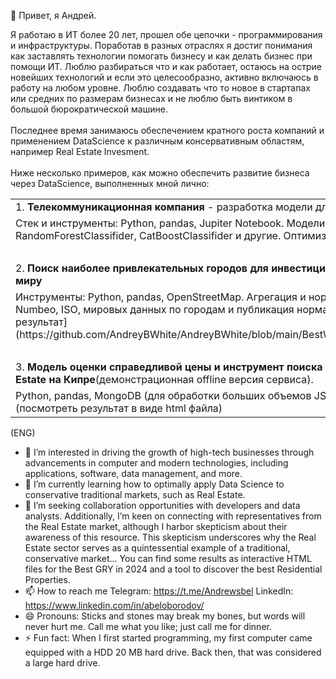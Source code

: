 👋 Привет,  я Андрей.

Я работаю в ИТ более 20 лет, прошел обе цепочки - программирования и инфраструктуры. Поработав в разных отраслях я достиг понимания как заставлять технологии помогать бизнесу и как делать бизнес при помощи ИТ. Люблю разбираться что и как работает, остаюсь на острие новейших технологий и если это целесообразно, активно включаюсь в работу на любом уровне. Люблю создавать что то новое в стартапах или средних по размерам бизнесах и не люблю быть винтиком в большой бюрократической машине.
<br><br>Последнее время занимаюсь обеспечением кратного роста компаний и применением DataScience к различным консервативным областям, например Real Estate Invesment.
<br><br>Ниже несколько примеров, как можно обеспечить развитие бизнеса через DataScience, выполненных мной лично:


<table>
<tr><td>1. <b>Телекоммуникационная компания</b> - разработка модели для прогноза оттока клиентов</td></tr>
<tr><td>Стек и инструменты: Python, pandas, Jupiter Notebook. Модели LogisticRegression, SVM, DecisionTreeClassifider, RandomForestClassifider, CatBoostClassifider и другие. Оптимизация через GridSearhCV, RandomizedSearchCV, Optuna.</td></tr>
<tr><td>&nbsp;</td></tr>
<tr><td>2. <b>Поиск наиболее привлекательных городов для инвестиций в Residential Real Estate под стратегию Rental по всему миру</b></td></tr>
<tr><td>Инструменты: Python, pandas, OpenStreetMap. Агрегация и нормализация справочников. Работа с источниками из Numbeo, ISO, мировых данных по городам и публикация нормализованных данных через Folio, GeoJSON ([Посмотреть результат](https://github.com/AndreyBWhite/AndreyBWhite/blob/main/BestWWGrossRentalYield2024/Output/GRY_2024_worldmap.html))</td></tr>
<tr><td>&nbsp;</td></tr>
<tr><td>3. <b>Модель оценки справедливой цены и инструмент поиска наилучших предложений среди объектов Residential Real Estate на Кипре</b>(демонстрационная offline версия сервиса).</td></tr>
<tr><td>Python, pandas, MongoDB (для обработки больших объемов JSON), PostgreSQL. Публикация через Folio, GeoJSON (посмотреть результат в виде html файла)</td></tr>
</table>


(ENG)

- 👀 I’m interested in driving the growth of high-tech businesses through advancements in computer and modern technologies, including applications, software, data management, and more. 
- 🌱 I’m currently learning how to optimally apply Data Science to conservative traditional markets, such as Real Estate.
- 💞️ I’m seeking collaboration opportunities with developers and data analysts. Additionally, I’m keen on connecting with representatives from the Real Estate market, although I harbor skepticism about their awareness of this resource. This skepticism underscores why the Real Estate sector serves as a quintessential example of a traditional, conservative market... You can find some results as interactive HTML files for the Best GRY in 2024 and a tool to discover the best Residential Properties.
- 📫 How to reach me Telegram: https://t.me/Andrewsbel LinkedIn: https://www.linkedin.com/in/abeloborodov/ 
- 😄 Pronouns: Sticks and stones may break my bones, but words will never hurt me. Call me what you like; just call me for dinner.
- ⚡ Fun fact: When I first started programming, my first computer came equipped with a HDD 20 MB hard drive. Back then, that was considered a large hard drive.
